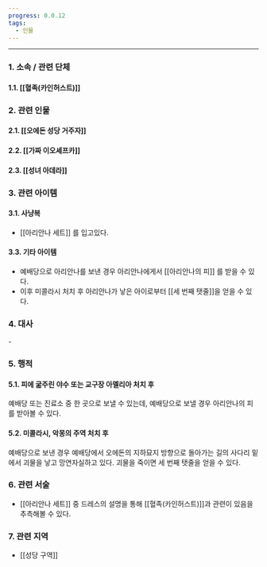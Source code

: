 ```yaml
---
progress: 0.0.12
tags:
  - 인물
---
```

---
### 1. 소속 / 관련 단체
#### 1.1. [[혈족(카인허스트)]]

### 2. 관련 인물
#### 2.1. [[오에돈 성당 거주자]]
#### 2.2. [[가짜 이오셰프카]]
#### 2.3. [[성녀 아데라]]

### 3. 관련 아이템
#### 3.1. 사냥복 
- [[아리안나 세트]] 를 입고있다.
#### 3.3. 기타 아이템
- 예배당으로 아리안나를 보낸 경우 아리안나에게서 [[아리안나의 피]] 를 받을 수 있다.
- 이후 미콜라시 처치 후 아리안나가 낳은 아이로부터 [[세 번째 탯줄]]을 얻을 수 있다.
### 4. 대사
\-
### 5. 행적
#### 5.1. 피에 굶주린 야수 또는 교구장 아멜리아 처치 후
예배당 또는 진료소 중 한 곳으로 보낼 수 있는데, 예배당으로 보낼 경우 아리안나의 피를 받아볼 수 있다. 
#### 5.2. 미콜라시, 악몽의 주역 처치 후
예배당으로 보낸 경우 예배당에서 오에돈의 지하묘지 방향으로 돌아가는 길의 사다리 밑에서 괴물을 낳고 망연자실하고 있다. 괴물을 죽이면 세 번째 탯줄을 얻을 수 있다.

### 6. 관련 서술
- [[아리안나 세트]] 중 드레스의 설명을 통해 [[혈족(카인허스트)]]과 관련이 있음을 추측해볼 수 있다.
### 7. 관련 지역
- [[성당 구역]]